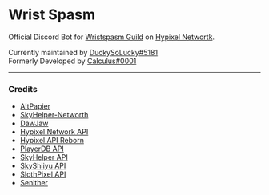 # Wrist Spasm
Official Discord Bot for [Wristspasm Guild](https://discord.gg/BjcMKKMHUf) on [Hypixel Networtk](https://hypixel.net).<br/>

Currently maintained by [DuckySoLucky#5181](https://discord.com/users/486155512568741900) <br/>
Formerly Developed by [Calculus#0001](https://discord.com/users/597603275365285901)

<hr>

### Credits
- [AltPapier](https://github.com/Altpapier/hypixel-discord-guild-bridge)
- [SkyHelper-Networth](https://github.com/altpapier/skyhelper-networth/)
- [DawJaw](https://dawjaw.net/jacobs)
- [Hypixel Network API](http://api.hypixel.net/)
- [Hypixel API Reborn](https://hypixel.stavzdev.me/#/)
- [PlayerDB API](https://playerdb.co/)
- [SkyHelper API](https://github.com/Altpapier/SkyHelperAPI)
- [SkyShiiyu API](https://github.com/SkyCryptWebsite/SkyCrypt)
- [SlothPixel API](https://github.com/slothpixel)
- [Senither](https://github.com/Senither)
